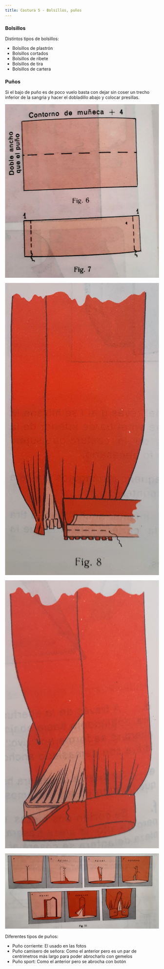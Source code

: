 ```yaml
---
title: Costura 5 - Bolsillos, puños
---
```


### Bolsillos

Distintos tipos de bolsillos:
* Bolsillos de plastrón
* Bolsillos cortados
* Bolsillos de ribete
* Bolsillos de tira
* Bolsillos de cartera

### Puños

Si el bajo de puño es de poco vuelo basta con dejar sin coser un trecho inferior de la sangria y hacer el dobladillo abajo y colocar presillas.

![](./media/20201003/8.jpg)

![](./media/20201003/9.jpg)


![](./media/20201003/10.jpg)


![](./media/20201003/11.jpg)


Diferentes tipos de puños:
* Puño corriente: El usado en las fotos
* Puño camisero de señora: Como el anterior pero es un par de centrimetros más largo para poder abrocharlo con gemelos
* Puño sport: Como el anterior pero se abrocha con botón